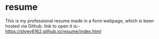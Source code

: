 # resume
This is my professional resume made in a form webpage, which is been hosted via Github.
link to open it is:-  https://shrey6162.github.io/resume/index.html
